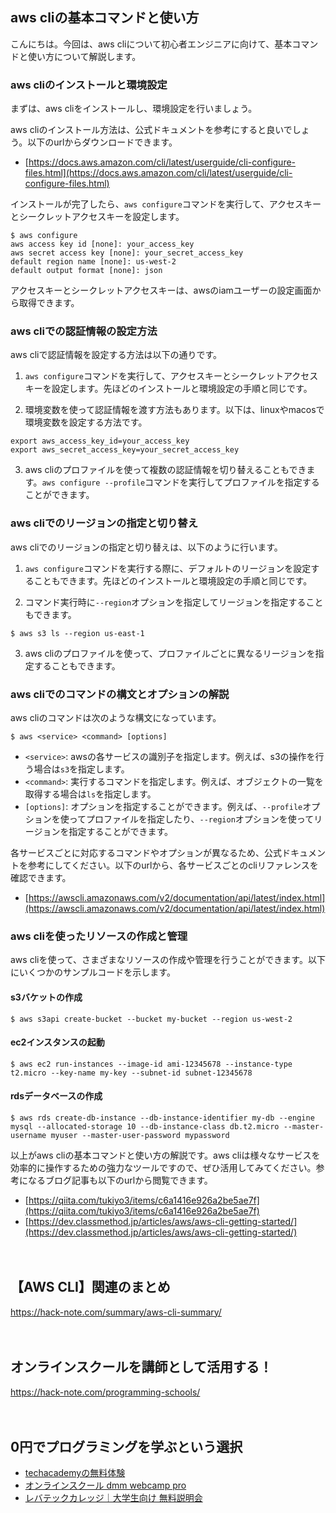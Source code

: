 <!--
title: 【aws cli】基本コマンドと使い方
tags: aws,cli
id: 
private: false
-->

## aws cliの基本コマンドと使い方

こんにちは。今回は、aws cliについて初心者エンジニアに向けて、基本コマンドと使い方について解説します。

### aws cliのインストールと環境設定

まずは、aws cliをインストールし、環境設定を行いましょう。

aws cliのインストール方法は、公式ドキュメントを参考にすると良いでしょう。以下のurlからダウンロードできます。

- [https://docs.aws.amazon.com/cli/latest/userguide/cli-configure-files.html](https://docs.aws.amazon.com/cli/latest/userguide/cli-configure-files.html)

インストールが完了したら、`aws configure`コマンドを実行して、アクセスキーとシークレットアクセスキーを設定します。

```shell
$ aws configure
aws access key id [none]: your_access_key
aws secret access key [none]: your_secret_access_key
default region name [none]: us-west-2
default output format [none]: json
```

アクセスキーとシークレットアクセスキーは、awsのiamユーザーの設定画面から取得できます。

### aws cliでの認証情報の設定方法

aws cliで認証情報を設定する方法は以下の通りです。

1. `aws configure`コマンドを実行して、アクセスキーとシークレットアクセスキーを設定します。先ほどのインストールと環境設定の手順と同じです。

2. 環境変数を使って認証情報を渡す方法もあります。以下は、linuxやmacosで環境変数を設定する方法です。

```shell
export aws_access_key_id=your_access_key
export aws_secret_access_key=your_secret_access_key
```

3. aws cliのプロファイルを使って複数の認証情報を切り替えることもできます。`aws configure --profile`コマンドを実行してプロファイルを指定することができます。

### aws cliでのリージョンの指定と切り替え

aws cliでのリージョンの指定と切り替えは、以下のように行います。

1. `aws configure`コマンドを実行する際に、デフォルトのリージョンを設定することもできます。先ほどのインストールと環境設定の手順と同じです。

2. コマンド実行時に`--region`オプションを指定してリージョンを指定することもできます。

```shell
$ aws s3 ls --region us-east-1
```

3. aws cliのプロファイルを使って、プロファイルごとに異なるリージョンを指定することもできます。

### aws cliでのコマンドの構文とオプションの解説

aws cliのコマンドは次のような構文になっています。

```shell
$ aws <service> <command> [options]
```

- `<service>`: awsの各サービスの識別子を指定します。例えば、s3の操作を行う場合は`s3`を指定します。
- `<command>`: 実行するコマンドを指定します。例えば、オブジェクトの一覧を取得する場合は`ls`を指定します。
- `[options]`: オプションを指定することができます。例えば、`--profile`オプションを使ってプロファイルを指定したり、`--region`オプションを使ってリージョンを指定することができます。

各サービスごとに対応するコマンドやオプションが異なるため、公式ドキュメントを参考にしてください。以下のurlから、各サービスごとのcliリファレンスを確認できます。

- [https://awscli.amazonaws.com/v2/documentation/api/latest/index.html](https://awscli.amazonaws.com/v2/documentation/api/latest/index.html)

### aws cliを使ったリソースの作成と管理

aws cliを使って、さまざまなリソースの作成や管理を行うことができます。以下にいくつかのサンプルコードを示します。

#### s3バケットの作成

```shell
$ aws s3api create-bucket --bucket my-bucket --region us-west-2
```

#### ec2インスタンスの起動

```shell
$ aws ec2 run-instances --image-id ami-12345678 --instance-type t2.micro --key-name my-key --subnet-id subnet-12345678
```

#### rdsデータベースの作成

```shell
$ aws rds create-db-instance --db-instance-identifier my-db --engine mysql --allocated-storage 10 --db-instance-class db.t2.micro --master-username myuser --master-user-password mypassword
```

以上がaws cliの基本コマンドと使い方の解説です。aws cliは様々なサービスを効率的に操作するための強力なツールですので、ぜひ活用してみてください。参考になるブログ記事も以下のurlから閲覧できます。

- [https://qiita.com/tukiyo3/items/c6a1416e926a2be5ae7f](https://qiita.com/tukiyo3/items/c6a1416e926a2be5ae7f)
- [https://dev.classmethod.jp/articles/aws/aws-cli-getting-started/](https://dev.classmethod.jp/articles/aws/aws-cli-getting-started/)

　

## 【AWS CLI】関連のまとめ
https://hack-note.com/summary/aws-cli-summary/

　

## オンラインスクールを講師として活用する！
https://hack-note.com/programming-schools/

　

## 0円でプログラミングを学ぶという選択
- [techacademyの無料体験](//af.moshimo.com/af/c/click?a_id=2612475&amp;p_id=1555&amp;pc_id=2816&amp;pl_id=22706&amp;url=https%3a%2f%2ftechacademy.jp%2fhtmlcss-trial%3futm_source%3dmoshimo%26utm_medium%3daffiliate%26utm_campaign%3dtextad)
- [オンラインスクール dmm webcamp pro](//af.moshimo.com/af/c/click?a_id=2612482&amp;p_id=1363&amp;pc_id=2297&amp;pl_id=39999&amp;guid=on)
- [レバテックカレッジ｜大学生向け 無料説明会](//af.moshimo.com/af/c/click?a_id=4071793&p_id=3198&pc_id=7488&pl_id=41848)

